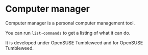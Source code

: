 # Computer manager

Computer manager is a personal computer management tool.

You can run `list-commands` to get a listing of what it can do.

It is developed under OpenSUSE Tumbleweed and for OpenSUSE Tumbleweed.
